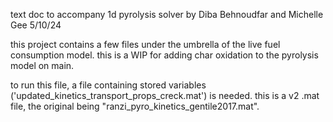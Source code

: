 text doc to accompany 1d pyrolysis solver by Diba Behnoudfar and 
Michelle Gee 5/10/24

this project contains a few files under the umbrella of the live fuel consumption model. this is a WIP for adding char oxidation to the pyrolysis model on main.

to run this file, a file containing stored variables ('updated_kinetics_transport_props_creck.mat') is needed. this is a v2 .mat file, the original being "ranzi_pyro_kinetics_gentile2017.mat".  
